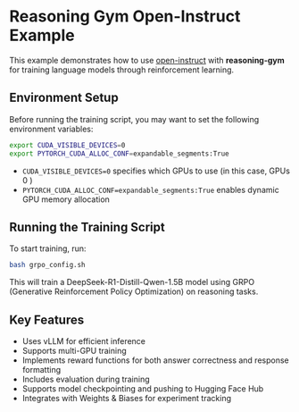# Reasoning Gym Open-Instruct Example

This example demonstrates how to use [open-instruct](https://github.com/allenai/open-instruct) with **reasoning-gym** for training language models through reinforcement learning.

## Environment Setup

Before running the training script, you may want to set the following environment variables:

```bash
export CUDA_VISIBLE_DEVICES=0
export PYTORCH_CUDA_ALLOC_CONF=expandable_segments:True
```

- `CUDA_VISIBLE_DEVICES=0` specifies which GPUs to use (in this case, GPUs 0 )
- `PYTORCH_CUDA_ALLOC_CONF=expandable_segments:True` enables dynamic GPU memory allocation

## Running the Training Script

To start training, run:

```bash
bash grpo_config.sh
```

This will train a DeepSeek-R1-Distill-Qwen-1.5B model using GRPO (Generative Reinforcement Policy Optimization) on reasoning tasks.

## Key Features

- Uses vLLM for efficient inference
- Supports multi-GPU training
- Implements reward functions for both answer correctness and response formatting
- Includes evaluation during training
- Supports model checkpointing and pushing to Hugging Face Hub
- Integrates with Weights & Biases for experiment tracking
